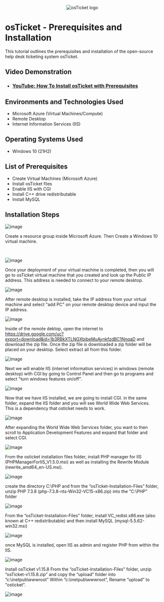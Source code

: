 
<p align="center">
<img src="https://i.imgur.com/Clzj7Xs.png" alt="osTicket logo"/>
</p>

<h1>osTicket - Prerequisites and Installation</h1>
This tutorial outlines the prerequisites and installation of the open-source help desk ticketing system osTicket.<br />


<h2>Video Demonstration</h2>

- ### [YouTube: How To Install osTicket with Prerequisites](https://www.youtube.com)

<h2>Environments and Technologies Used</h2>

- Microsoft Azure (Virtual Machines/Compute)
- Remote Desktop
- Internet Information Services (IIS)

<h2>Operating Systems Used </h2>

- Windows 10</b> (21H2)

<h2>List of Prerequisites</h2>

- Create Virtual Machines (Microsoft Azure)
- Install osTicket files
- Enable IIS with CGI
- Install C++ drive redistributable
- Install MySQL
  

<h2>Installation Steps</h2>

![image](https://github.com/user-attachments/assets/85c14ac0-30cf-411d-be98-e780269d8f9f)


>>
</p>
<p>
Create a resource group inside Microsoft Azure. Then Create a Windows 10 virtual machine.
</p>
<br />

![image](https://github.com/user-attachments/assets/e869aefe-c354-4808-a04c-2ca9984754c3)

Once your deployment of your virtual machine is completed, then you will go to osTicket virtual machine that you created and look up the Public IP address. This address is needed to connect to your remote desktop.

![image](https://github.com/user-attachments/assets/922a0b74-2270-4840-bf7a-24f4b18e69a1)

After remote desktop is installed, take the IP address from your virtual machine and select "add PC" on your remote desktop device and input the IP address.

![image](https://github.com/user-attachments/assets/9688de5b-75b5-44ad-bc8d-8a5d2007b655)



Inside of the remote dektop, open the internet to https://drive.google.com/uc?export=download&id=1b3RBkXTLNGXbibeMuAynkfzdBC1NnqaD and download the zip file. Once the zip file is downloaded a zip folder will be placed on your desktop. Select extract all from this folder.

![image](https://github.com/user-attachments/assets/301b48b1-45de-4f70-8da9-1c93a3ce639b)

Next we will enable IIS (internet information services) in windows (remote desktop) with CGI by going to Control Panel and then go to programs and select "turn windows features on/off".

![image](https://github.com/user-attachments/assets/ef7d8a6a-d401-400f-b6d8-27d274b82f52)

Now that we have IIS installed, we are going to install CGI. in the same folder, expand the IIS folder and you will see World Wide Web Services. This is a dependency that osticket needs to work.

![image](https://github.com/user-attachments/assets/d36f960e-4a68-4ca0-9596-f83a1547a0fc)

After expanding the World Wide Web Services folder, you want to then scroll to Application Development Features and expand that folder and select CGI.

![image](https://github.com/user-attachments/assets/560061f8-9459-40a7-9e2d-7ab7ab2929a5)


From the osticket installation files folder, install PHP manager for IIS (PHPManagerForIIS_V1.5.0.msi) as well as installing the Rewrite Module (rewrite_amd64_en-US.msi).

![image](https://github.com/user-attachments/assets/35a3e803-bea6-4150-bda6-0380c691e14c)


create the directory C:\PHP and from the “osTicket-Installation-Files” folder, unzip PHP 7.3.8 (php-7.3.8-nts-Win32-VC15-x86.zip) into the “C:\PHP” folder

![image](https://github.com/user-attachments/assets/649173f9-1613-4c5f-9ec5-a0b65eef1ef8)


From the “osTicket-Installation-Files” folder, install VC_redist.x86.exe (also known at C++ redistributable) and then install MySQL (mysql-5.5.62-win32.msi)

![image](https://github.com/user-attachments/assets/5561a1d6-c006-41ad-aa1d-4f61c2ffbe78)

once MySQL is installed, open IIS as admin and register PHP from within the IIS.

![image](https://github.com/user-attachments/assets/070b7e2e-706a-42e7-ab22-168f93396636)

Install osTicket v1.15.8
From the “osTicket-Installation-Files” folder, unzip “osTicket-v1.15.8.zip” and copy the “upload” folder into “c:\inetpub\wwwroot”
Within “c:\inetpub\wwwroot”, Rename “upload” to "osticket".



![image](https://github.com/user-attachments/assets/53bfa281-32a1-4e73-8541-3ee6a46a8522)







